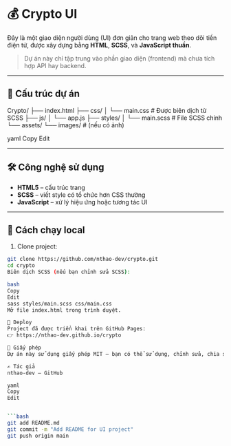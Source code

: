 # 💰 Crypto UI

Đây là một giao diện người dùng (UI) đơn giản cho trang web theo dõi tiền điện tử, được xây dựng bằng **HTML**, **SCSS**, và **JavaScript thuần**.

> Dự án này chỉ tập trung vào phần giao diện (frontend) mà chưa tích hợp API hay backend.

---

## 📁 Cấu trúc dự án

Crypto/
├── index.html
├── css/
│ └── main.css # Được biên dịch từ SCSS
├── js/
│ └── app.js
├── styles/
│ └── main.scss # File SCSS chính
└── assets/
└── images/ # (nếu có ảnh)

yaml
Copy
Edit

---

## 🛠️ Công nghệ sử dụng

- **HTML5** – cấu trúc trang
- **SCSS** – viết style có tổ chức hơn CSS thường
- **JavaScript** – xử lý hiệu ứng hoặc tương tác UI

---

## 🔧 Cách chạy local

1. Clone project:

```bash
git clone https://github.com/nthao-dev/crypto.git
cd crypto
Biên dịch SCSS (nếu bạn chỉnh sửa SCSS):

bash
Copy
Edit
sass styles/main.scss css/main.css
Mở file index.html trong trình duyệt.

🚀 Deploy
Project đã được triển khai trên GitHub Pages:
👉 https://nthao-dev.github.io/crypto

📄 Giấy phép
Dự án này sử dụng giấy phép MIT – bạn có thể sử dụng, chỉnh sửa, chia sẻ tự do.

✍️ Tác giả
nthao-dev – GitHub

yaml
Copy
Edit


```bash
git add README.md
git commit -m "Add README for UI project"
git push origin main
